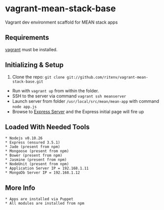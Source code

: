 vagrant-mean-stack-base
============

Vagrant dev environment scaffold for MEAN stack apps

## Requirements
  [vagrant](http://www.vagrantup.com/) must be installed.

## Initializing & Setup
1. Clone the repo: `git clone git://github.com/ritenv/vagrant-mean-stack-base.git`
* Run with `vagrant up` from within the folder.
* SSH to the server via command `vagrant ssh meanserver`
* Launch server from folder `/usr/local/src/mean/mean-app` with command `node app.js`
* Browse to [Express Server](http://192.168.1.12:3000/) and the Express initial page will fire up

## Loaded With Needed Tools
	* Nodejs v0.10.26
	* Express (ensured 3.5.1)
	* Jade (present from npm)
	* Mongoose (present from npm)
	* Bower (present from npm)
	* Jasmine (present from npm)
	* NodeUnit (present from npm)
    * Application Server IP = 192.168.1.11
    * MongoDb Server IP = 192.168.1.12

## More Info
	* Apps are installed via Puppet
	* All modules are installed from npm